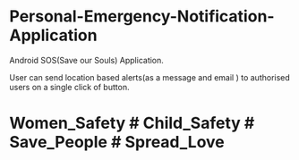 # Personal-Emergency-Notification-Application

Android SOS(Save our Souls) Application.

User can send location based alerts(as a message and email ) to authorised users on a single click of button.

# Women_Safety # Child_Safety # Save_People # Spread_Love 
